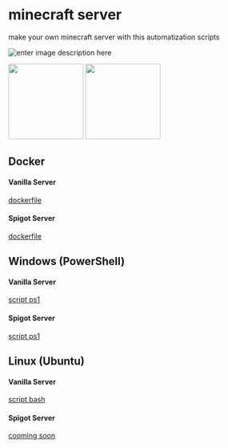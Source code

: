 # minecraft server
 make your own minecraft server with this automatization scripts

![enter image description here](https://www.minecraft.net/etc.clientlibs/minecraft/clientlibs/main/resources/img/header/logo.png)


<div>
<img  src="https://cdn.pixabay.com/photo/2013/07/12/19/25/minecraft-154749_960_720.png"  width="150px"  height="150px">
<img  src="https://upload.wikimedia.org/wikipedia/commons/4/4e/Docker_%28container_engine%29_logo.svg"  width=""  height="150px">
</div>
  

## Docker

#### Vanilla Server
[dockerfile](https://github.com/lukaneco/minecraft-server/blob/master/docker/minecreaft.vanilla.docker.dockerfile)
#### Spigot Server
[dockerfile](https://github.com/lukaneco/minecraft-server/blob/master/minecreaft.spigot.docker.dockerfile)

## Windows (PowerShell)

#### Vanilla Server
[script ps1](https://github.com/lukaneco/minecraft-server/blob/master/windows/minecreaft.vanilla.windows.ps1)
#### Spigot Server
[script ps1](https://github.com/lukaneco/minecraft-server/blob/master/windows/minecreaft.spigot.windows.ps1)

## Linux (Ubuntu)

#### Vanilla Server
[script bash](https://github.com/lukaneco/minecraft-server/blob/master/linux/minecreaft.spigot.linux.sh)
#### Spigot Server
[cooming soon](https://github.com/lukaneco/minecraft-server/blob/master/linux/minecreaft.vanilla.linux.sh)
<!--stackedit_data:
eyJoaXN0b3J5IjpbNzA2OTMwOTgzLDIzMDg2Mzk2MSwxODgzNz
M2NzI0LDEzNDQwODY5MjJdfQ==
-->